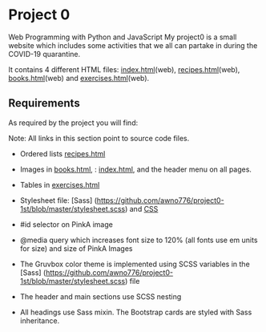 # Project 0

Web Programming with Python and JavaScript
My project0 is a small website which includes some activities that we all can partake in during the COVID-19 quarantine.

It contains 4 different HTML files: [index.html](https://awno776.github.io/cs50wp0/index.html)(web), [recipes.html](https://awno776.github.io/cs50wp0/recipes.html)(web), [books.html]( https://awno776.github.io/cs50wp0/books.html)(web) and [exercises.html]( https://awno776.github.io/cs50wp0/exercises.html)(web).

## Requirements

As required by the project you will find:

Note: All links in this section point to source code files.

- Ordered lists [recipes.html]( https://github.com/awno776/project0-1st/blob/master/recipes.html) 
- Images in [books.html]( https://github.com/awno776/project0-1st/blob/master/books.html), : [index.html]( https://github.com/awno776/project0-1st/blob/master/index.html), and the header menu on all pages.
- Tables in [exercises.html]( https://github.com/awno776/project0-1st/blob/master/exercises.html)

- Stylesheet file: [Sass] (https://github.com/awno776/project0-1st/blob/master/stylesheet.scss) and [CSS]( https://github.com/awno776/project0-1st/blob/master/stylesheet.css)

- #id selector on PinkA image

- @media query which increases font size to 120% (all fonts use em units for size) and size of PinkA Images
- The Gruvbox color theme is implemented using SCSS variables in the [Sass] (https://github.com/awno776/project0-1st/blob/master/stylesheet.scss) file
- The header and main sections use SCSS nesting
- All <h> headings use Sass mixin. The Bootstrap cards are styled with Sass inheritance.

